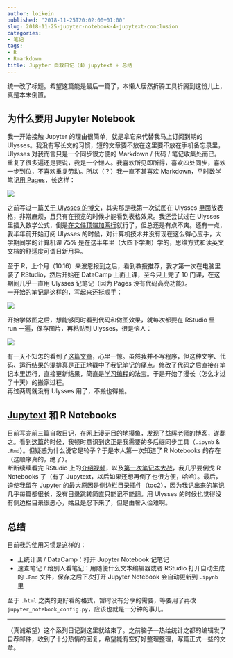 ```yaml
---
author: loikein
published: "2018-11-25T20:02:00+01:00"
slug: 2018-11-25-jupyter-notebook-4-jupytext-conclusion
categories:
- 笔记
tags:
- R
- Rmarkdown
title: Jupyter 自救日记（4）jupytext + 总结
---
```

统一改了标题。希望这篇能是最后一篇了，本懒人居然折腾工具折腾到这份儿上，真是本末倒置。  
  

## 为什么要用 Jupyter Notebook

我一开始接触 Jupyter 的理由很简单，就是拿它来代替我马上订阅到期的 Ulysses。我没有写长文的习惯，短的文章要不放在这里要不放在手机备忘录里，Ulysses 对我而言只是一个同步很方便的 Markdown / 代码 / 笔记收集处而已。  
重复了很多遍还是要说，我是一个懒人。我喜欢所见即所得，喜欢四处同步，喜欢一步到位，不喜欢重复劳动。所以（？）我一直不甚喜欢 Markdown，平时数学笔记[用 Pages](https://support.apple.com/zh-cn/HT202501)，长这样：  

[![](../images/thumbnails/2018-11-25-jupyter-zi-jiu-ri-ji-4-jupytext-zong-jie-Screenshot%2B2018-11-25%2Bat%2B19.30.20.png)](../images/2018-11-25-jupyter-zi-jiu-ri-ji-4-jupytext-zong-jie-Screenshot%2B2018-11-25%2Bat%2B19.30.20.png)


之前写过一篇[关于 Ulysses 的博文](https://loikein.blogspot.com/2018/09/ulysses.html)，其实那是我第一次试图在 Ulysses 里面放表格，非常麻烦，且只有在预览的时候才能看到表格效果。我还尝试过在 Ulysses 里插入数学公式，倒是[在文件顶端加两行](https://ulysses.app/tutorials/writing-equations)就行了，但总还是有点不爽。还有一点，我半年前开始订阅 Ulysses 的时候，对计算机技术并没有现在这么得心应手，大学期间学的计算机课 75% 是在这半年里（大四下学期）学的，思维方式和读英文文档的舒适度可谓日新月异。  
  
至于 R，上个月（10.16）来波恩报到之后，看到教授推荐，我才第一次在电脑里装了 RStudio，然后开始在 DataCamp 上面上课，至今只上完了 10 门课，在这期间几乎一直用 Ulysses 记笔记（因为 Pages 没有代码高亮功能）。  
一开始的笔记是这样的，写起来还挺顺手：  

[![](../images/thumbnails/2018-11-25-jupyter-zi-jiu-ri-ji-4-jupytext-zong-jie-Screenshot%2B2018-11-25%2Bat%2B19.19.30.png)](../images/2018-11-25-jupyter-zi-jiu-ri-ji-4-jupytext-zong-jie-Screenshot%2B2018-11-25%2Bat%2B19.19.30.png)

开始学做图之后，想能够同时看到代码和做图效果，就每次都要在 RStudio 里 run 一遍，保存图片，再粘贴到 Ulysses，很是恼人：  

[![](../images/thumbnails/2018-11-25-jupyter-zi-jiu-ri-ji-4-jupytext-zong-jie-Screenshot%2B2018-11-25%2Bat%2B19.20.39.png)](../images/2018-11-25-jupyter-zi-jiu-ri-ji-4-jupytext-zong-jie-Screenshot%2B2018-11-25%2Bat%2B19.20.39.png)

  
有一天不知怎的看到了[这篇文章](https://www.jianshu.com/p/86117613b7a6)，心里一惊。虽然我并不写程序，但这种文字、代码、运行结果的混排真是正正地戳中了我记笔记的痛点。修改了代码之后直接在笔记本里运行，直接更新结果，简直是[学习编程](https://i.imgur.com/IarNH89.jpg)的法宝。于是开始了漫长（怎么才过了十天）的搬家过程。  
再过两周就没有 Ulysses 用了，不搬也得搬。  
  

## [Jupytext](https://github.com/mwouts/jupytext) 和 R Notebooks

日前写完前三篇自救日记，在网上漫无目的地摸鱼，发现了[益辉老师的博客](https://yihui.name/cn/)，遂翻之。看到[这篇](https://yihui.name/cn/2018/09/pursuit-of-likes/)的时候，我顿时意识到这正是我需要的多后缀同步工具（`.ipynb` & `.Rmd`）。但疑惑为什么说它是轮子？于是本人第一次知道了 R Notebooks 的存在（这顺序真的，绝了）。  
断断续续看完 RStudio 上的[介绍视频](https://www.rstudio.com/resources/webinars/introducing-notebooks-with-r-markdown/)，以及[第一次笔记本大战](https://yihui.name/en/2018/09/notebook-war/)，我几乎要倒戈 R Notebooks 了（有了 Jupytext，以后如果还想再倒了也很方便，哈哈）。最后，迫使我留在 Jupyter 的最大原因是侧边栏目录插件（toc2），因为我记出来的笔记几乎每篇都很长，没有目录跳转简直只能记不能翻。用 Ulysses 的时候也觉得没有侧边栏目录很恶心，姑且是忍下来了，但是由奢入俭难啊。  
  

## 总结

目前我的使用习惯是这样的：  

-   上统计课 / DataCamp：打开 Jupyter Notebook 记笔记
-   速查笔记 / 给别人看笔记：用随便什么文本编辑器或者 RStudio
    打开自动生成的 `.Rmd` 文件，保存之后下次打开 Jupyter
    Notebook 会自动更新到 `.ipynb` 里

至于 `.html` 之类的更好看的格式，暂时没有分享的需要，等要用了再改
`jupyter_notebook_config.py`，应该也就是一分钟的事儿。  
  

------------------------------------------------------------------------

  
（真诚希望）这个系列日记到这里就结束了。之前脑子一热给统计之都的编辑发了自荐邮件，收到了十分热情的回复，希望能有空好好整理整理，写篇正式一些的文章。
